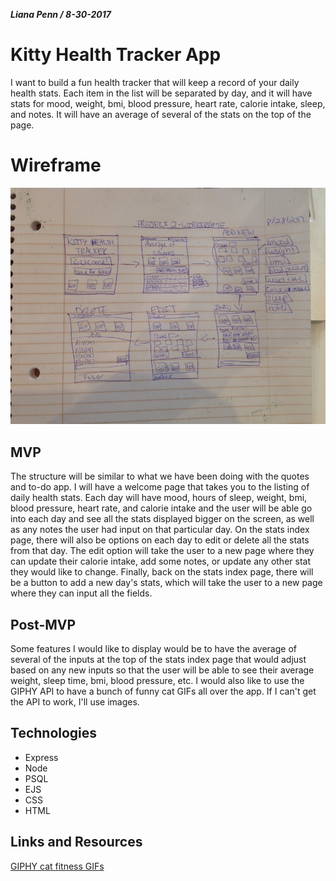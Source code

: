 ***Liana Penn / 8-30-2017***
# Kitty Health Tracker App
I want to build a fun health tracker that will keep a record of your daily health stats. Each item in the list will be separated by day, 
and it will have stats for mood, weight, bmi, blood pressure, heart rate, calorie intake, sleep, and notes. It will have an average of several
of the stats on the top of the page. 

# Wireframe
![img](https://github.com/lp1020/kitty-health-tracker/blob/master/assets/project2wireframe.jpg)

## MVP
The structure will be similar to what we have been doing with the quotes and to-do app. I will have a welcome page that takes you to the listing 
of daily health stats. Each day will have mood, hours of sleep, weight, bmi, blood pressure, heart rate, and calorie intake and the user
will be able go into each day and see all the stats displayed bigger on the screen, as well as any notes the user had input on that particular day.
On the stats index page, there will also be options on each day to edit or delete all the stats from that day. The edit option will take the user to
a new page where they can update their calorie intake, add some notes, or update any other stat they would like to change. Finally, back on the
stats index page, there will be a button to add a new day's stats, which will take the user to a new page where they can input all the fields.

## Post-MVP
Some features I would like to display would be to have the average of several of the inputs at the top of the stats index page that would adjust
based on any new inputs so that the user will be able to see their average weight, sleep time, bmi, blood pressure, etc. I would also like to use
the GIPHY API to have a bunch of funny cat GIFs all over the app. If I can't get the API to work, I'll use images.

## Technologies
* Express
* Node
* PSQL
* EJS
* CSS
* HTML

## Links and Resources
[GIPHY cat fitness GIFs](https://giphy.com/search/cat-fitness)

